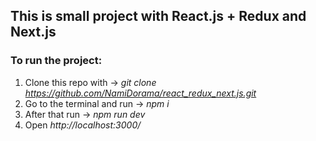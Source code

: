 ## This is small project with React.js + Redux and Next.js

### To run the project:
1. Clone this repo with -> *git clone https://github.com/NamiDorama/react_redux_next.js.git*
2. Go to the terminal and run -> *npm i*
3. After that run -> *npm run dev*
4. Open *http://localhost:3000/*
